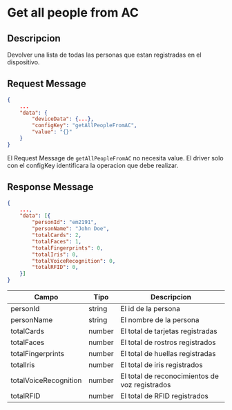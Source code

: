# Get all people from AC

## Descripcion

Devolver una lista de todas las personas que estan registradas en el dispositivo.

## Request Message

```json
{
    ...
    "data": {
        "deviceData": {...},
        "configKey": "getAllPeopleFromAC",
        "value": "{}" 
    }
}
```

El Request Message de `getAllPeopleFromAC` no necesita value. El driver solo con el configKey identificara la operacion que debe realizar.

## Response Message
```json
{
    ...,
    "data": [{
        "personId": "em2191",
        "personName": "John Doe",
        "totalCards": 2,
        "totalFaces": 1,
        "totalFingerprints": 0,
        "totalIris": 0,
        "totalVoiceRecognition": 0,
        "totalRFID": 0,
    }]
}
```

| Campo | Tipo | Descripcion |
| --- | --- | --- |
| personId | string | El id de la persona |
| personName | string | El nombre de la persona |
| totalCards | number | El total de tarjetas registradas |
| totalFaces | number | El total de rostros registrados |
| totalFingerprints | number | El total de huellas registradas |
| totalIris | number | El total de iris registrados |
| totalVoiceRecognition | number | El total de reconocimientos de voz registrados |
| totalRFID | number | El total de RFID registrados |

